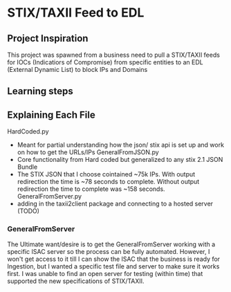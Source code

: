 # STIX/TAXII Feed to EDL
## Project Inspiration
This project was spawned from a business need to pull a STIX/TAXII feeds for IOCs (Indicatiors of Compromise) from specific entities to an EDL (External Dynamic List) to block IPs and Domains

## Learning steps


## Explaining Each File
 HardCoded.py 
 - Meant for partial understanding how the json/ stix api is set up and work on how to get the URLs/IPs
GeneralFromJSON.py
 - Core functionality from Hard coded but generalized to any stix 2.1 JSON Bundle
 - The STIX JSON that I choose cointained ~75k IPs. With output redirection the time is ~78 seconds to complete. Without output redirection the time to complete was ~158 seconds.
 GeneralFromServer.py
 - adding in the taxii2client package and connecting to a hosted server (TODO)

### GeneralFromServer 
The Ultimate want/desire is to get the GeneralFromServer working with a specific ISAC server so the process can be fully automated. However, I won't get access to it till I can show the ISAC that the business is ready for Ingestion, but I wanted a specific test file and server to make sure it works first. I was unable to find an open server for testing (within time) that supported the new specifications of STIX/TAXII.
